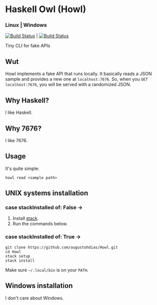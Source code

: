 # Haskell Owl (Howl)
### Linux | Windows
[![Build Status](https://travis-ci.com/augustohdias/Howl.svg?branch=master)](https://travis-ci.com/augustohdias/Howl) | [![Build Status](https://travis-ci.com/augustohdias/Howl.svg?branch=master)](https://travis-ci.com/augustohdias/Howl)


Tiny CLI for fake APIs

## Wut

Howl implements a fake API that runs locally. It basically reads a JSON sample and provides a new one at `localhost:7676`. So, when you `GET localhost:7676`, you will be served with a randomized JSON.

## Why Haskell?

I like Haskell.

## Why 7676?

I like 7676.

## Usage

It's quite simple:

```
howl read <sample path>
```

## UNIX systems installation

### case stackInstalled of: False ->

1. Install [stack](https://docs.haskellstack.org/en/stable/README/). 
2. Run the commands below.

### case stackInstalled of: True ->

```
git clone https://github.com/augustohdias/Howl.git
cd Howl
stack setup
stack install
```

Make sure `~/.local/bin` is on your `PATH`.

## Windows installation

I don't care about Windows.
